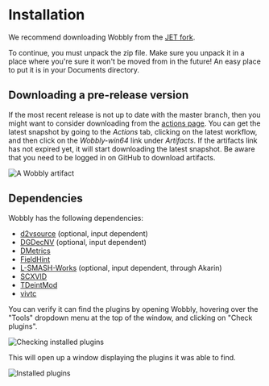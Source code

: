 # Installation

We recommend downloading Wobbly from the [JET fork][wobbly_release].

To continue, you must unpack the zip file.
Make sure you unpack it in a place where you're sure it won't be moved from in the future!
An easy place to put it is in your Documents directory.

## Downloading a pre-release version

If the most recent release is not up to date with the master branch,
then you might want to consider downloading from the [actions page][actions_page].
You can get the latest snapshot by going to the *Actions* tab,
clicking on the latest workflow,
and then click on the *Wobbly-win64* link under *Artifacts*.
If the artifacts link has not expired yet, it will start downloading the latest snapshot.
Be aware that you need to be logged in on GitHub to download artifacts.

![A Wobbly artifact](imgs/wobbly_artifact.png)

## Dependencies

Wobbly has the following dependencies:

* [d2vsource](https://github.com/dwbuiten/d2vsource) (optional, input dependent)
* [DGDecNV](https://www.rationalqm.us/dgdecnv/dgdecnv.html) (optional, input dependent)
* [DMetrics](https://github.com/vapoursynth/dmetrics)
* [FieldHint](https://github.com/dubhater/vapoursynth-fieldhint)
* [L-SMASH-Works](https://github.com/AkarinVS/L-SMASH-Works) (optional, input dependent, through Akarin)
* [SCXVID](https://github.com/dubhater/vapoursynth-scxvid)
* [TDeintMod](https://github.com/HomeOfVapourSynthEvolution/VapourSynth-TDeintMod)
* [vivtc](https://github.com/vapoursynth/vivtc)

You can verify it can find the plugins by opening Wobbly,
hovering over the "Tools" dropdown menu at the top of the window,
and clicking on "Check plugins".

![Checking installed plugins](imgs/check_plugins.png)

This will open up a window displaying the plugins it was able to find.

![Installed plugins](imgs/installed_plugins.png)


[//]: <> (urls)
[wobbly_release]: https://github.com/Jaded-Encoding-Thaumaturgy/Wobbly/releases
[actions_page]: https://github.com/Jaded-Encoding-Thaumaturgy/Wobbly/actions

